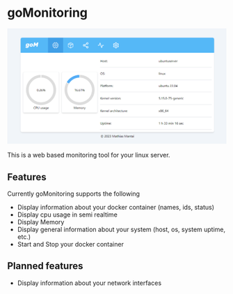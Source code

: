# goMonitoring
![Screenshot](screenshots/screen_02.png)

This is a web based monitoring tool for your linux server.

## Features
Currently goMonitoring supports the following
- Display information about your docker container (names, ids, status)
- Display cpu usage in semi realtime
- Display Memory
- Display general information about your system (host, os, system uptime, etc.)
- Start and Stop your docker container

## Planned features
- Display information about your network interfaces